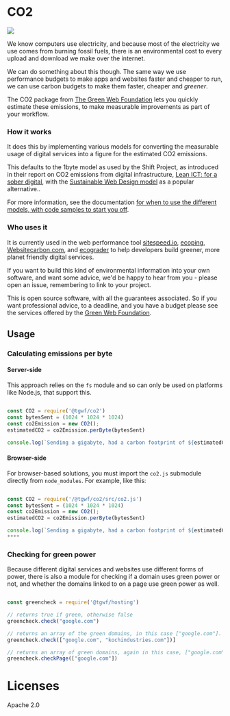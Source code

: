 # CO2

<img src="https://github.com/thegreenwebfoundation/co2.js/actions/workflows/unittests.yml/badge.svg" />


We know computers use electricity, and because most of the electricity we use comes from burning fossil fuels, there is an environmental cost to every upload and download we make over the internet.

We can do something about this though. The same way we use performance budgets to make apps and websites faster and cheaper to run, we can use carbon budgets to make them faster, cheaper and _greener_.

The CO2 package from [The Green Web Foundation][tgwf] lets you quickly estimate these emissions, to make measurable improvements as part of your workflow.

### How it works

It does this by implementing various models for converting the measurable usage of digital services into a figure for the estimated CO2 emissions.

This defaults to the 1byte model as used by the Shift Project, as introduced in their report on CO2 emissions from digital infrastructure, [Lean ICT: for a sober digital][soberDigital], with the [Sustainable Web Design model][swd] as a popular alternative..

For more information, see the documentation [for when to use the different models, with code samples to start you off](./src/readme.md).

### Who uses it

It is currently used in the web performance tool [sitespeed.io][], [ecoping][], [Websitecarbon.com](websitecarbon), and [ecograder][] to help developers build greener, more planet friendly digital services.

If you want to build this kind of environmental information into your own software, and want some advice, we'd be happy to hear from you - please open an issue, remembering to link to your project.

This is open source software, with all the guarantees associated. So if you want professional advice, to a deadline, and you have a budget please see the services offered by the [Green Web Foundation][tgwf-services].


[sitespeed.io]: https://sitespeed.io
[ecoping]: https://ecoping.earth
[ecograder]: https://ecograder.com
[websitecarbon]: https://www.websitecarbon.com
[tgwf]: https://www.thegreenwebfoundation.org
[tgwf-services]: https://www.thegreenwebfoundation.org/services
[swd]: https://sustainablewebdesign.org/calculating-digital-emissions
[soberDigital]: https://theshiftproject.org/en/lean-ict-2/


## Usage

### Calculating emissions per byte

#### Server-side

This approach relies on the `fs` module and so can only be used on platforms like Node.js, that support this.

```js

const CO2 = require('@tgwf/co2')
const bytesSent = (1024 * 1024 * 1024)
const co2Emission = new CO2();
estimatedCO2 = co2Emission.perByte(bytesSent)

console.log(`Sending a gigabyte, had a carbon footprint of ${estimatedCO2.toFixed(3)} grams of CO2`)

```

#### Browser-side

For browser-based solutions, you must import the `co2.js` submodule directly from `node_modules`. For example, like this:

```js

const CO2 = require('/@tgwf/co2/src/co2.js')
const bytesSent = (1024 * 1024 * 1024)
const co2Emission = new CO2();
estimatedCO2 = co2Emission.perByte(bytesSent)

console.log(`Sending a gigabyte, had a carbon footprint of ${estimatedCO2.toFixed(3)} grams of CO2`)
****
```

### Checking for green power

Because different digital services and websites use different forms of power, there is also a module for checking if a domain uses green power or not, and whether the domains linked to on a page use green power as well.

```js

const greencheck = require('@tgwf/hosting')

// returns true if green, otherwise false
greencheck.check("google.com")

// returns an array of the green domains, in this case ["google.com"].
greencheck.check(["google.com", "kochindustries.com"])]

// returns an array of green domains, again in this case, ["google.com"]
greencheck.checkPage(["google.com"])

```

# Licenses

Apache 2.0
